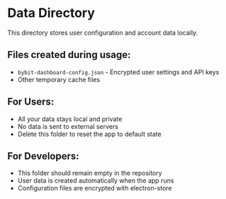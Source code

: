 # Data Directory

This directory stores user configuration and account data locally.

## Files created during usage:
- `bybit-dashboard-config.json` - Encrypted user settings and API keys
- Other temporary cache files

## For Users:
- All your data stays local and private
- No data is sent to external servers
- Delete this folder to reset the app to default state

## For Developers:
- This folder should remain empty in the repository
- User data is created automatically when the app runs
- Configuration files are encrypted with electron-store